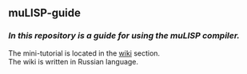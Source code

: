 ## muLISP-guide
### _In this repository is a guide for using the muLISP compiler._ 
The mini-tutorial is located in the [wiki](https://github.com/RN-S1/muLISP-guide/wiki) section.  
The wiki is written in Russian language.
